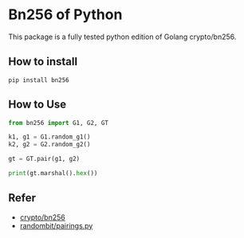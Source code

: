 # Bn256 of Python

This package is a fully tested python edition of Golang crypto/bn256.

## How to install
```shell
pip install bn256
```

## How to Use

```python
from bn256 import G1, G2, GT

k1, g1 = G1.random_g1()
k2, g2 = G2.random_g2()

gt = GT.pair(g1, g2)

print(gt.marshal().hex())
```

## Refer

- [crypto/bn256](https://pkg.go.dev/golang.org/x/crypto/bn256)
- [randombit/pairings.py](https://github.com/randombit/pairings.py/blob/master/bn256.py)